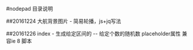 #nodepad 目录说明

##20161224
	大航背景图片 - 简易轮播，js+jq写法

##20161226
	index - 生成给定区间的 -- 给定个数的随机数
	placeholder属性   兼容ie 8 脚本
	
